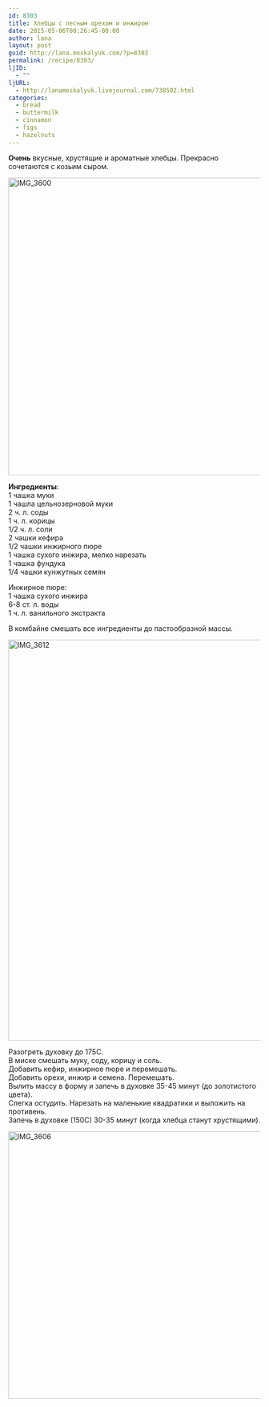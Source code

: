 ```yaml
---
id: 8303
title: Хлебцы с лесным орехом и инжиром
date: 2015-05-06T08:26:45-08:00
author: lana
layout: post
guid: http://lana.moskalyuk.com/?p=8303
permalink: /recipe/8303/
ljID:
  - ""
ljURL:
  - http://lanamoskalyuk.livejournal.com/738502.html
categories:
  - bread
  - buttermilk
  - cinnamon
  - figs
  - hazelnuts
---
```

**Очень** вкусные, хрустящие и ароматные хлебцы. Прекрасно сочетаются с козьим сыром.

<img loading="lazy" src="https://farm8.staticflickr.com/7673/17391300991_b71c0dc0c7_c.jpg" alt="IMG_3600" width="800" height="594" /> 

**Ингредиенты**:  
1 чашка муки  
1 чашла цельнозерновой муки  
2 ч. л. соды  
1 ч. л. корицы  
1/2 ч. л. соли  
2 чашки кефира  
1/2 чашки инжирного пюре  
1 чашка сухого инжира, мелко нарезать  
1 чашка фундука  
1/4 чашки кунжутных семян

Инжирное пюре:  
1 чашка сухого инжира  
6-8 ст. л. воды  
1 ч. л. ванильного экстракта

В комбайне смешать все ингредиенты до пастообразной массы.

<img loading="lazy" src="https://farm9.staticflickr.com/8831/16771407333_1379e35d48_c.jpg" alt="IMG_3612" width="534" height="800" /> 

Разогреть духовку до 175С.  
В миске смешать муку, соду, корицу и соль.  
Добавить кефир, инжирное пюре и перемешать.  
Добавить орехи, инжир и семена. Перемешать.  
Вылить массу в форму и запечь в духовке 35-45 минут (до золотистого цвета).  
Слегка остудить. Нарезать на маленькие квадратики и выложить на противень.  
Запечь в духовке (150С) 30-35 минут (когда хлебца станут хрустящими).

<img loading="lazy" src="https://farm9.staticflickr.com/8733/17365695516_34c0b0b2fd_c.jpg" alt="IMG_3606" width="800" height="534" />